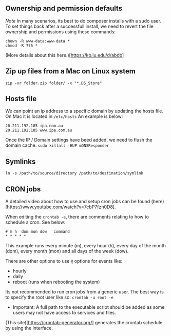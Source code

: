 ## Ownership and permission defaults
*Note* In many scenarios, its best to do composer installs with a sudo user. To set things back after a successfull install, we need to revert the file ownership and permissions using these commands:
```
chown -R www-data:www-data *
chmod -R 775 *
```

(More details about this here.)[https://kb.iu.edu/d/abdb]


## Zip up files from a Mac on Linux system
```
zip -vr folder.zip folder/ -x "*.DS_Store"
```

## Hosts file
We can point an ip address to a specific domain by updating the hosts file. On Mac it is located in `/etc/hosts`
An example is below:
```
20.211.192.185 ipa.com.au
20.211.192.185 www.ipa.com.au
```

Once the IP / Domain settings have beed added, we need to flush the domain cache.
`sudo killall -HUP mDNSResponder`

## Symlinks
`ln -s /path/to/source/directory /path/to/destination/symlink`

## CRON jobs
A detailed video about how to use and setup cron jobs can be found (here)[https://www.youtube.com/watch?v=7cbP7fzn0D8].

When editing the `crontab -e`, there are comments relating to how to schedule a cron. See below:
```
# m h  dom mon dow   command
* * * * *
```
This example runs every minute (m), every hour (h), every day of the month (dom), every month (mon) and all days of the week (dow).

There are other options to use `@` options for events like:
- hourly
- daily
- reboot (runs when rebooting the system)

Its not recommended to run cron jobs from a generic user. The best way is to specify the root user like so: `crontab -u root -e`

* Important: A full path to the executable script should be added as some users may not have access to services and files.

(This site)[https://crontab-generator.org/] generates the crontab schedule by using the interface.
